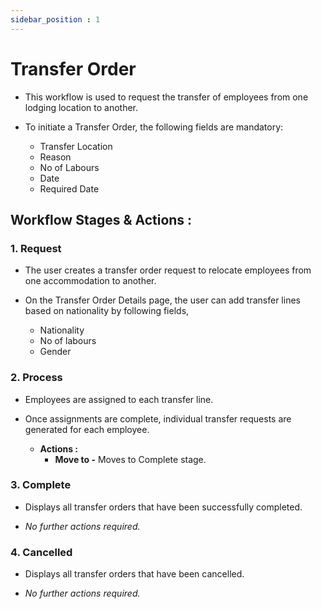 ```yaml
---
sidebar_position : 1
---
```


# Transfer Order

  - This workflow is used to request the transfer of employees from one lodging location to another.

  - To initiate a Transfer Order, the following fields are mandatory:

    - Transfer Location
    - Reason
    - No of Labours
    - Date
    - Required Date

## Workflow Stages & Actions :

### 1. Request

  - The user creates a transfer order request to relocate employees from one accommodation to another.

  - On the Transfer Order Details page, the user can add transfer lines based on nationality by following fields,

    - Nationality
    - No of labours
    - Gender

### 2. Process

  - Employees are assigned to each transfer line.

  - Once assignments are complete, individual transfer requests are generated for each employee.

    - **Actions :**
      - **Move to -** Moves to Complete stage.

### 3. Complete

  - Displays all transfer orders that have been successfully completed.

  - _No further actions required._

### 4. Cancelled

  - Displays all transfer orders that have been cancelled.

   - _No further actions required._  